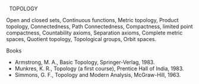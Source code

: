 ---
---
 
TOPOLOGY

Open and closed sets, Continuous functions, Metric topology, Product topology,
Connectedness, Path Connectedness, Compactness, limited point compactness,
Countability axioms, Separation axioms, Complete metric spaces, Quotient
topology, Topological groups, Orbit spaces.

Books

* Armstrong, M. A., Basic Topology, Springer-Verlag, 1983.
* Munkres, K. R., Topology (a first course), Prentice Hall of India, 1983.
* Simmons, G. F., Topology and Modern Analysis, McGraw-Hill, 1963.
   

